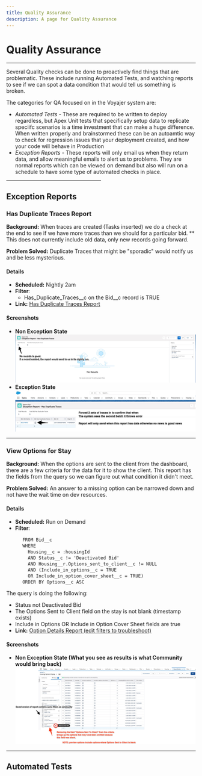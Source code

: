 ```yaml
---
title: Quality Assurance
description: A page for Quality Assurance
---
```

# Quality Assurance

<hr>
Several Quality checks can be done to proactively find things that are problematic.  These include running Automated Tests, and watching reports to see if we can spot a data condition that would tell us something is broken.   

The categories for QA focused on in the Voyajer system are:
* *Automated Tests* - These are required to be written to deploy regardless, but Apex Unit tests that specifically setup data to replicate speciifc scenarios is a time investment that can make a huge difference.  When written properly and brainstormed these can be an autoamtic way to check for regression issues that your deployment created, and how your code will behave in Production
* *Exception Reports* - These reports will only email us when they return data,  and allow meaningful emails to alert us to problems.  They are normal reports which can be viewed on demand but also will run on a schedule to have some type of automated checks in place.

<hr width="50%">

## Exception Reports
### Has Duplicate Traces Report
**Background:** When traces are created (Tasks inserted) we do a check at the end to see if we have more traces than we should for a particular bid.  ** This does not currently include old data, only new records going forward.

**Problem Solved:** Duplicate Traces that might be "sporadic" would notify us and be less mysterious. 
#### Details
  * **Scheduled:**  Nightly 2am
  * **Filter**: 
    * Has_Duplicate_Traces__c on the Bid__c record is TRUE
  * **Link:** [Has Duplicate Traces Report](https://roadrebel.lightning.force.com/lightning/r/Report/00O3w000005zJHzEAM/edit)

#### Screenshots 
  * **Non Exception State**![DupeReport](../assets/img/ExceptionDupeTraces.jpg)
  * **Exception State**![DupeReport](../assets/img/exception_report_not_empty.jpg)

<hr>

### View Options for Stay
**Background:** When the options are sent to the client from the dashboard, there are a few criteria for the data for it to show the client.  This report has the fields from the query so we can figure out what condition it didn't meet.



**Problem Solved:** An answer to a missing option can be narrowed down and not have the wait time on dev resources.
#### Details
  * **Scheduled:**  Run on Demand
  * **Filter**: 
```
      FROM Bid__c
      WHERE
        Housing__c = :housingId
        AND Status__c != 'Deactivated Bid'
        AND Housing__r.Options_sent_to_client__c != NULL
        AND (Include_in_options__c = TRUE
        OR Include_in_option_cover_sheet__c = TRUE)
      ORDER BY Options__c ASC
```
The query is doing the following:
* Status not Deactivated Bid
* The Options Sent to Client field on the stay is not blank (timestamp exists)
* Include in Options OR Include in Option Cover Sheet fields are true  
* **Link:** [Option Details Report (edit filters to troubleshoot)](https://roadrebel.lightning.force.com/lightning/r/Report/00O3w000005zK6TEAU/edit)

#### Screenshots 
  * **Non Exception State (What you see as results is what Community would bring back)**![DupeReport](../assets/img/options.jpg)
<hr>



## Automated Tests
